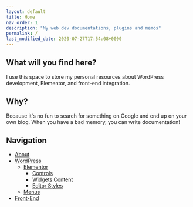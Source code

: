 ```yaml
---
layout: default
title: Home
nav_order: 1
description: "My web dev documentations, plugins and memos"
permalink: /
last_modified_date: 2020-07-27T17:54:08+0000
---
```


## What will you find here? 

I use this space to store my personal resources about WordPress development, Elementor, and front-end integration.

## Why?

Because it's no fun to search for something on Google and end up on your own blog. When you have a bad memory, you can write documentation!

## Navigation

- [About](/about)
- [WordPress](/docs/wordpress)
	- [Elementor](/docs/wordpress/elementor)
		- [Controls](/docs/wordpress/elementor/controls)
		- [Widgets Content](/docs/wordpress/elementor/widgets-content)
		- [Editor Styles](/docs/wordpress/elementor/editor-styles)
	- [Menus](/docs/wordpress/menus)
- [Front-End]('/docs/front-end')
